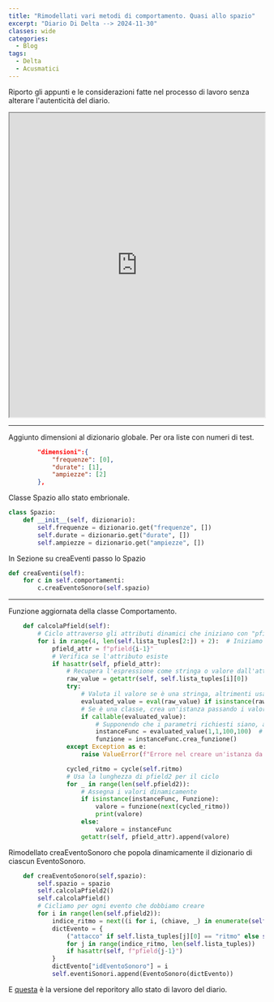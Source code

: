 ```yaml
---
title: "Rimodellati vari metodi di comportamento. Quasi allo spazio"
excerpt: "Diario Di Delta --> 2024-11-30"
classes: wide
categories:
  - Blog
tags:
  - Delta
  - Acusmatici
---
```


Riporto gli appunti e le considerazioni fatte nel processo di lavoro senza alterare l'autenticità del diario.

<iframe src="https://docs.google.com/viewer?url=https://s-e-a-m.github.io/giulio-romano-de-mattia/assets/docs/2024-11-30_deltaBlog.pdf&embedded=true" width="100%" height="600px"></iframe>

---

Aggiunto dimensioni al dizionario globale. Per ora liste con numeri di test.    
```json
        "dimensioni":{
            "frequenze": [0],
            "durate": [1],
            "ampiezze": [2]
        },
```

Classe Spazio allo stato embrionale.    
```python
class Spazio:
    def __init__(self, dizionario):
        self.frequenze = dizionario.get("frequenze", [])
        self.durate = dizionario.get("durate", [])
        self.ampiezze = dizionario.get("ampiezze", [])

```

In Sezione su creaEventi passo lo Spazio
```python
def creaEventi(self):
    for c in self.comportamenti:
        c.creaEventoSonoro(self.spazio)
```
---

Funzione aggiornata della classe Comportamento.
```python
    def calcolaPfield(self):
        # Ciclo attraverso gli attributi dinamici che iniziano con "pfield"
        for i in range(4, len(self.lista_tuples[2:]) + 2):  # Iniziamo da 3 per "pfield3"
            pfield_attr = f"pfield{i-1}"
            # Verifica se l'attributo esiste
            if hasattr(self, pfield_attr):
                # Recupera l'espressione come stringa o valore dall'attributo
                raw_value = getattr(self, self.lista_tuples[i][0])
                try:
                    # Valuta il valore se è una stringa, altrimenti usa direttamente l'oggetto
                    evaluated_value = eval(raw_value) if isinstance(raw_value, str) else raw_value
                    # Se è una classe, crea un'istanza passando i valori richiesti
                    if callable(evaluated_value):
                        # Supponendo che i parametri richiesti siano, ad esempio, `self.pfield2`
                        instanceFunc = evaluated_value(1,1,100,100)  # Passa i valori come richiesto dalla classe
                        funzione = instanceFunc.crea_funzione()
                except Exception as e:
                    raise ValueError(f"Errore nel creare un'istanza da {raw_value}: {e}")

                cycled_ritmo = cycle(self.ritmo)
                # Usa la lunghezza di pfield2 per il ciclo
                for _ in range(len(self.pfield2)):  
                    # Assegna i valori dinamicamente
                    if isinstance(instanceFunc, Funzione):
                        valore = funzione(next(cycled_ritmo))
                        print(valore)
                    else:
                        valore = instanceFunc
                    getattr(self, pfield_attr).append(valore)  
```

Rimodellato creaEventoSonoro che popola dinamicamente il dizionario di ciascun EventoSonoro.    
```python
    def creaEventoSonoro(self,spazio):
        self.spazio = spazio
        self.calcolaPfield2()
        self.calcolaPfield()
        # Cicliamo per ogni evento che dobbiamo creare
        for i in range(len(self.pfield2)):
            indice_ritmo = next((i for i, (chiave, _) in enumerate(self.lista_tuples) if chiave == "ritmo"), -1)
            dictEvento = {
                ("attacco" if self.lista_tuples[j][0] == "ritmo" else self.lista_tuples[j][0]): getattr(self, f"pfield{j-1}")[i]
                for j in range(indice_ritmo, len(self.lista_tuples))
                if hasattr(self, f"pfield{j-1}")
            }
            dictEvento["idEventoSonoro"] = i
            self.eventiSonori.append(EventoSonoro(dictEvento))
```

E [questa](https://github.com/DMGiulioRomano/delta/tree/667a022546d7d133649a16d721e9d55d7acf5907) è la versione del reporitory allo stato di lavoro del diario.

